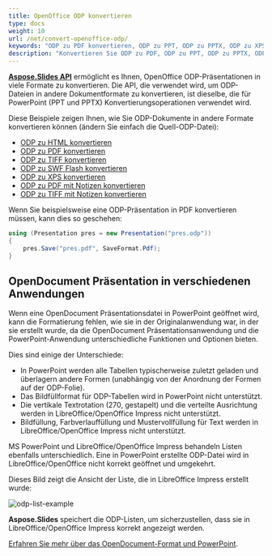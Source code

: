 ```yaml
---
title: OpenOffice ODP konvertieren
type: docs
weight: 10
url: /net/convert-openoffice-odp/
keywords: "ODP zu PDF konvertieren, ODP zu PPT, ODP zu PPTX, ODP zu XPS, ODP zu HTML, ODP zu TIFF"
description: "Konvertieren Sie ODP zu PDF, ODP zu PPT, ODP zu PPTX, ODP zu HTML und anderen Formaten mit Aspose.Slides."
---
```


[**Aspose.Slides API**](https://products.aspose.com/slides/net/) ermöglicht es Ihnen, OpenOffice ODP-Präsentationen in viele Formate zu konvertieren. Die API, die verwendet wird, um ODP-Dateien in andere Dokumentformate zu konvertieren, ist dieselbe, die für PowerPoint (PPT und PPTX) Konvertierungsoperationen verwendet wird.

Diese Beispiele zeigen Ihnen, wie Sie ODP-Dokumente in andere Formate konvertieren können (ändern Sie einfach die Quell-ODP-Datei):

- [ODP zu HTML konvertieren](/slides/net/convert-powerpoint-ppt-and-pptx-to-html/)
- [ODP zu PDF konvertieren](/slides/net/convert-powerpoint-ppt-and-pptx-to-pdf/)
- [ODP zu TIFF konvertieren](/slides/net/convert-powerpoint-to-tiff/)
- [ODP zu SWF Flash konvertieren](/slides/net/convert-powerpoint-ppt-and-pptx-to-swf-flash/)
- [ODP zu XPS konvertieren](/slides/net/convert-powerpoint-ppt-and-pptx-to-microsoft-xps-document/)
- [ODP zu PDF mit Notizen konvertieren](/slides/net/convert-powerpoint-ppt-and-pptx-to-pdf-with-notes/)
- [ODP zu TIFF mit Notizen konvertieren](/slides/net/convert-powerpoint-ppt-and-pptx-to-tiff-with-notes/)

Wenn Sie beispielsweise eine ODP-Präsentation in PDF konvertieren müssen, kann dies so geschehen:

```csharp
using (Presentation pres = new Presentation("pres.odp"))
{
    pres.Save("pres.pdf", SaveFormat.Pdf);
}
```


## OpenDocument Präsentation in verschiedenen Anwendungen

Wenn eine OpenDocument Präsentationsdatei in PowerPoint geöffnet wird, kann die Formatierung fehlen, wie sie in der Originalanwendung war, in der sie erstellt wurde, da die OpenDocument Präsentationsanwendung und die PowerPoint-Anwendung unterschiedliche Funktionen und Optionen bieten.

Dies sind einige der Unterschiede:
- In PowerPoint werden alle Tabellen typischerweise zuletzt geladen und überlagern andere Formen (unabhängig von der Anordnung der Formen auf der ODP-Folie).
- Das Bildfüllformat für ODP-Tabellen wird in PowerPoint nicht unterstützt.
- Die vertikale Textrotation (270, gestapelt) und die verteilte Ausrichtung werden in LibreOffice/OpenOffice Impress nicht unterstützt.
- Bildfüllung, Farbverlauffüllung und Mustervollfüllung für Text werden in LibreOffice/OpenOffice Impress nicht unterstützt.

MS PowerPoint und LibreOffice/OpenOffice Impress behandeln Listen ebenfalls unterschiedlich. Eine in PowerPoint erstellte ODP-Datei wird in LibreOffice/OpenOffice nicht korrekt geöffnet und umgekehrt.

Dieses Bild zeigt die Ansicht der Liste, die in LibreOffice Impress erstellt wurde:

![odp-list-example](odp-list-example.png)



**Aspose.Slides** speichert die ODP-Listen, um sicherzustellen, dass sie in LibreOffice/OpenOffice Impress korrekt angezeigt werden.

[Erfahren Sie mehr über das OpenDocument-Format und PowerPoint](https://support.microsoft.com/en-gb/office/use-powerpoint-to-save-or-open-a-presentation-in-the-opendocument-presentation-odp-format-94805e84-1b09-4c98-a8b5-0da2a52242a0/).